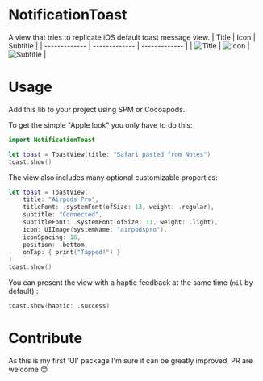 
# NotificationToast

A view that tries to replicate iOS default toast message view.
| Title  | Icon | Subtitle |
| ------------- | ------------- | ------------- |
| ![Title](./Screenshots/title.png)  | ![Icon](./Screenshots/icon.png) | ![Subtitle](./Screenshots/subtitle.png) |

# Usage
Add this lib to your project using SPM or Cocoapods.

To get the simple "Apple look" you only have to do this:
```swift
import NotificationToast

let toast = ToastView(title: "Safari pasted from Notes")
toast.show()
```
The view also includes many optional customizable properties:
```swift
let toast = ToastView(
    title: "Airpods Pro",
    titleFont: .systemFont(ofSize: 13, weight: .regular),
    subtitle: "Connected",
    subtitleFont: .systemFont(ofSize: 11, weight: .light),
    icon: UIImage(systemName: "airpodspro"),
    iconSpacing: 16,
    position: .bottom,
    onTap: { print("Tapped!") }
)
toast.show()
```
You can present the view with a haptic feedback at the same time (`nil` by default) :
```swift
toast.show(haptic: .success)
```

# Contribute
As this is my first 'UI' package I'm sure it can be greatly improved, PR are welcome 😊

